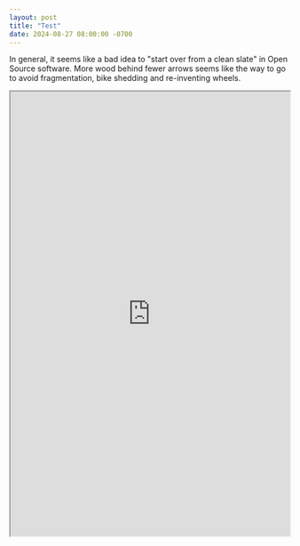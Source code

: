 ```yaml
---
layout: post
title: "Test"
date: 2024-08-27 08:00:00 -0700
---
```


In general, it seems like a bad idea to "start over from a clean slate" in Open Source software. More wood behind fewer arrows seems like the way to go to avoid fragmentation, bike shedding and re-inventing wheels.

<iframe src="https://app.sunforms.app/installers/1/designs/new" width="100%" height="800" />